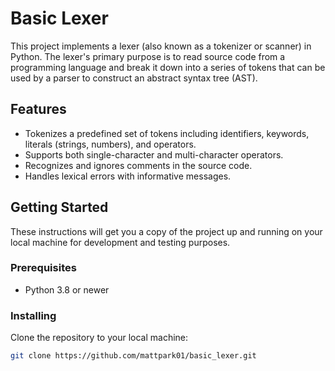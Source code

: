 # Basic Lexer

This project implements a lexer (also known as a tokenizer or scanner) in Python. The lexer's primary purpose is to read source code from a programming language and break it down into a series of tokens that can be used by a parser to construct an abstract syntax tree (AST).

## Features

- Tokenizes a predefined set of tokens including identifiers, keywords, literals (strings, numbers), and operators.
- Supports both single-character and multi-character operators.
- Recognizes and ignores comments in the source code.
- Handles lexical errors with informative messages.

## Getting Started

These instructions will get you a copy of the project up and running on your local machine for development and testing purposes.

### Prerequisites

- Python 3.8 or newer

### Installing

Clone the repository to your local machine:

```bash
git clone https://github.com/mattpark01/basic_lexer.git
```
